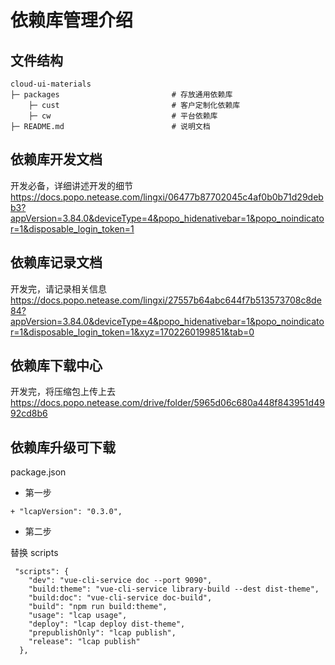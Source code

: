 # 依赖库管理介绍
## 文件结构
```
cloud-ui-materials
├─ packages					        # 存放通用依赖库
	├─ cust		                    # 客户定制化依赖库
	├─ cw					        # 平台依赖库
├─ README.md			            # 说明文档
```

## 依赖库开发文档 
开发必备，详细讲述开发的细节
https://docs.popo.netease.com/lingxi/06477b87702045c4af0b0b71d29debb3?appVersion=3.84.0&deviceType=4&popo_hidenativebar=1&popo_noindicator=1&disposable_login_token=1

## 依赖库记录文档
开发完，请记录相关信息
https://docs.popo.netease.com/lingxi/27557b64abc644f7b513573708c8de84?appVersion=3.84.0&deviceType=4&popo_hidenativebar=1&popo_noindicator=1&disposable_login_token=1&xyz=1702260199851&tab=0

## 依赖库下载中心
开发完，将压缩包上传上去
https://docs.popo.netease.com/drive/folder/5965d06c680a448f843951d4992cd8b6

## 依赖库升级可下载
package.json
- 第一步
```  
+ "lcapVersion": "0.3.0",
```
- 第二步

替换 scripts
```
 "scripts": {
    "dev": "vue-cli-service doc --port 9090",
    "build:theme": "vue-cli-service library-build --dest dist-theme",
    "build:doc": "vue-cli-service doc-build",
    "build": "npm run build:theme",
    "usage": "lcap usage",
    "deploy": "lcap deploy dist-theme",
    "prepublishOnly": "lcap publish",
    "release": "lcap publish"
  },
```


